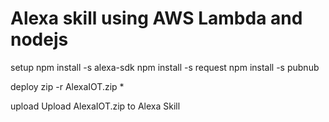 # Alexa skill using AWS Lambda  and nodejs

setup 
npm install -s alexa-sdk
npm install -s request
npm install -s pubnub

deploy 
zip -r AlexaIOT.zip *

upload 
Upload AlexaIOT.zip to Alexa Skill 